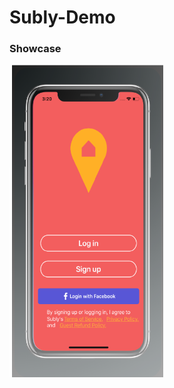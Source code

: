 # Subly-Demo

### Showcase

<img src="https://github.com/Rdbrennan/Subly-Demo/blob/master/ss.png" width="250" height = "500">

